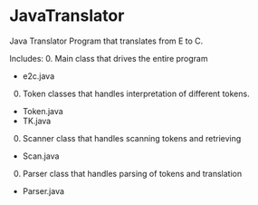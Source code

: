 JavaTranslator
==============


Java Translator Program that translates from E to C.


Includes:
  0. Main class that drives the entire program
  * e2c.java
  0. Token classes that handles interpretation of different tokens.
  * Token.java
  * TK.java
  0. Scanner class that handles scanning tokens and retrieving 
  * Scan.java
  0. Parser class that handles parsing of tokens and translation
  * Parser.java

